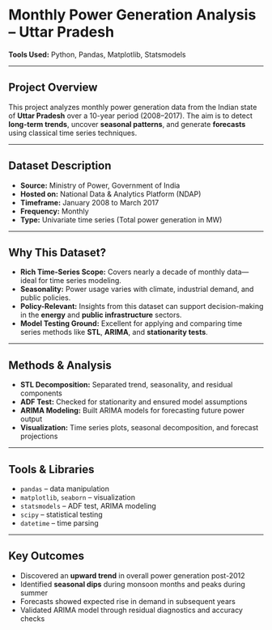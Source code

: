 # Monthly Power Generation Analysis – Uttar Pradesh


**Tools Used:** Python, Pandas, Matplotlib, Statsmodels

---

## Project Overview

This project analyzes monthly power generation data from the Indian state of **Uttar Pradesh** over a 10-year period (2008–2017). The aim is to detect **long-term trends**, uncover **seasonal patterns**, and generate **forecasts** using classical time series techniques.

---

## Dataset Description

- **Source:** Ministry of Power, Government of India  
- **Hosted on:** National Data & Analytics Platform (NDAP)  
- **Timeframe:** January 2008 to March 2017  
- **Frequency:** Monthly  
- **Type:** Univariate time series (Total power generation in MW)

---

## Why This Dataset?

- **Rich Time-Series Scope:** Covers nearly a decade of monthly data—ideal for time series modeling.
- **Seasonality:** Power usage varies with climate, industrial demand, and public policies.
- **Policy-Relevant:** Insights from this dataset can support decision-making in the **energy** and **public infrastructure** sectors.
- **Model Testing Ground:** Excellent for applying and comparing time series methods like **STL**, **ARIMA**, and **stationarity tests**.

---

## Methods & Analysis

- **STL Decomposition:** Separated trend, seasonality, and residual components  
- **ADF Test:** Checked for stationarity and ensured model assumptions  
- **ARIMA Modeling:** Built ARIMA models for forecasting future power output  
- **Visualization:** Time series plots, seasonal decomposition, and forecast projections

---

## Tools & Libraries

- `pandas` – data manipulation  
- `matplotlib`, `seaborn` – visualization  
- `statsmodels` – ADF test, ARIMA modeling  
- `scipy` – statistical testing  
- `datetime` – time parsing

---

## Key Outcomes

- Discovered an **upward trend** in overall power generation post-2012  
- Identified **seasonal dips** during monsoon months and peaks during summer  
- Forecasts showed expected rise in demand in subsequent years  
- Validated ARIMA model through residual diagnostics and accuracy checks





